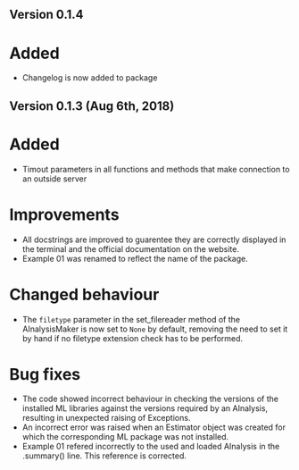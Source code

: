 ## Version 0.1.4
# Added
* Changelog is now added to package

## Version 0.1.3 (Aug 6th, 2018)
# Added
* Timout parameters in all functions and methods that make connection to an outside server
# Improvements
* All docstrings are improved to guarentee they are correctly displayed in the terminal and the official documentation on the website.
* Example 01 was renamed to reflect the name of the package.
# Changed behaviour
* The `filetype` parameter in the set_filereader method of the AInalysisMaker is now set to `None` by default, removing the need to set it by hand if no filetype extension check has to be performed.
# Bug fixes
* The code showed incorrect behaviour in checking the versions of the installed ML libraries against the versions required by an AInalysis, resulting in unexpected raising of Exceptions.
* An incorrect error was raised when an Estimator object was created for which the corresponding ML package was not installed.
* Example 01 refered incorrectly to the used and loaded AInalysis in the .summary() line. This reference is corrected.
